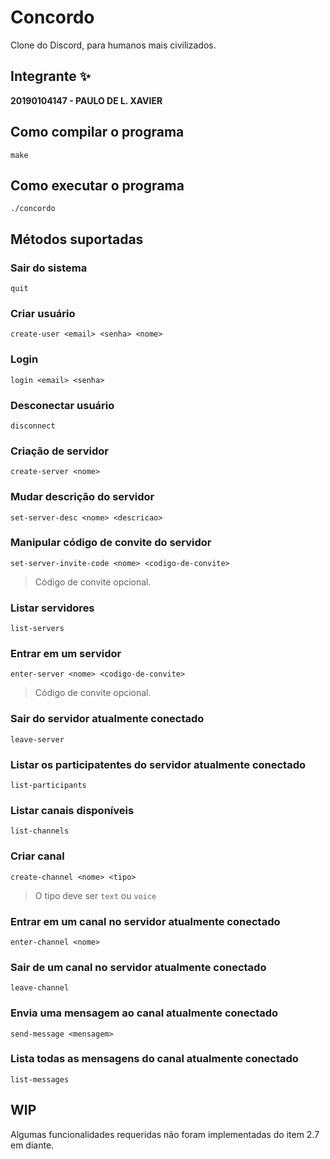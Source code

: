 # Concordo
Clone do Discord, para humanos mais civilizados.

## Integrante ✨

**20190104147 - PAULO DE L. XAVIER**

## Como compilar o programa

```
make
```

## Como executar o programa

```
./concordo
```

## Métodos suportadas

### Sair do sistema

```
quit
```

### Criar usuário

```
create-user <email> <senha> <nome>
```

### Login

```
login <email> <senha>
```

### Desconectar usuário

```
disconnect
```

### Criação de servidor

```
create-server <nome>
```

### Mudar descrição do servidor

```
set-server-desc <nome> <descricao>
```

### Manipular código de convite do servidor

```
set-server-invite-code <nome> <codigo-de-convite>
```
> Código de convite opcional.

### Listar servidores

```
list-servers
```

### Entrar em um servidor

```
enter-server <nome> <codigo-de-convite>
```
> Código de convite opcional.

### Sair do servidor atualmente conectado

```
leave-server
```

### Listar os participatentes do servidor atualmente conectado
```
list-participants
```

### Listar canais disponíveis
```
list-channels
```

### Criar canal
```
create-channel <nome> <tipo>
```
> O tipo deve ser `text` ou `voice`

### Entrar em um canal no servidor atualmente conectado
```
enter-channel <nome>
```

### Sair de um canal no servidor atualmente conectado
```
leave-channel
```

### Envia uma mensagem ao canal atualmente conectado
```
send-message <mensagem>
```

### Lista todas as mensagens do canal atualmente conectado
```
list-messages
```

## WIP

Algumas funcionalidades requeridas não foram implementadas do item 2.7 em diante.